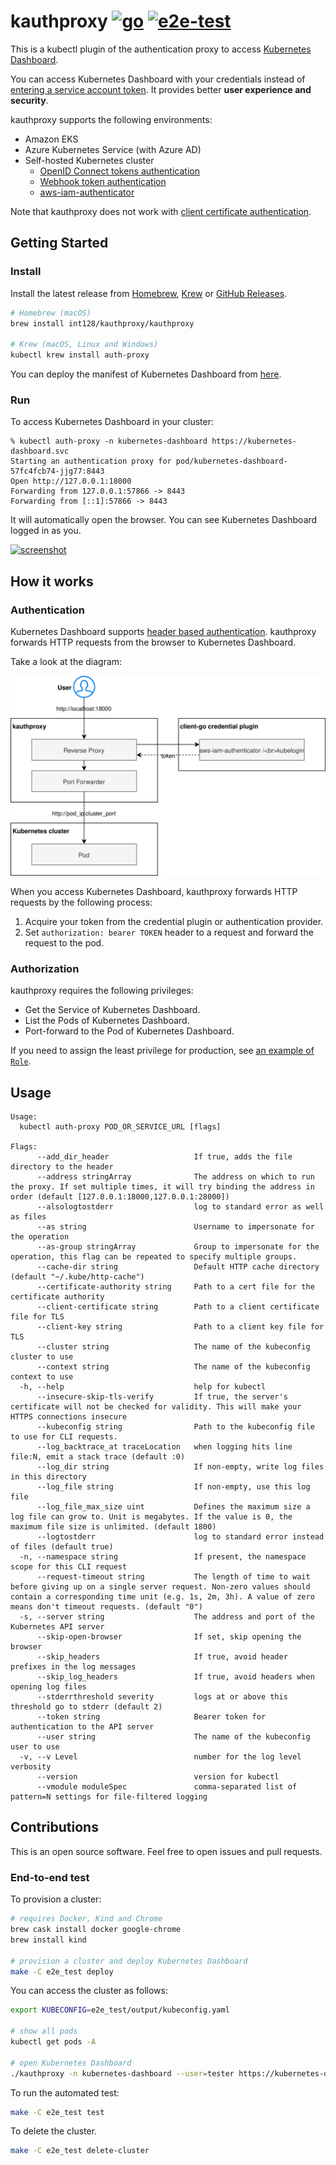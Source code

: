# kauthproxy [![go](https://github.com/int128/kauthproxy/actions/workflows/go.yaml/badge.svg)](https://github.com/int128/kauthproxy/actions/workflows/go.yaml) [![e2e-test](https://github.com/int128/kauthproxy/actions/workflows/e2e-test.yaml/badge.svg)](https://github.com/int128/kauthproxy/actions/workflows/e2e-test.yaml)

This is a kubectl plugin of the authentication proxy to access [Kubernetes Dashboard](https://github.com/kubernetes/dashboard).

You can access Kubernetes Dashboard with your credentials instead of [entering a service account token](https://github.com/kubernetes/dashboard/blob/master/docs/user/access-control/creating-sample-user.md).
It provides better **user experience and security**.

kauthproxy supports the following environments:

- Amazon EKS
- Azure Kubernetes Service (with Azure AD)
- Self-hosted Kubernetes cluster
  - [OpenID Connect tokens authentication](https://kubernetes.io/docs/reference/access-authn-authz/authentication/#openid-connect-tokens)
  - [Webhook token authentication](https://kubernetes.io/docs/reference/access-authn-authz/authentication/#webhook-token-authentication)
  - [aws-iam-authenticator](https://github.com/kubernetes-sigs/aws-iam-authenticator)

Note that kauthproxy does not work with [client certificate authentication](https://kubernetes.io/docs/reference/access-authn-authz/authentication/#x509-client-certs).


## Getting Started

### Install

Install the latest release from [Homebrew](https://brew.sh/), [Krew](https://github.com/kubernetes-sigs/krew) or [GitHub Releases](https://github.com/int128/kauthproxy/releases).

```sh
# Homebrew (macOS)
brew install int128/kauthproxy/kauthproxy

# Krew (macOS, Linux and Windows)
kubectl krew install auth-proxy
```

You can deploy the manifest of Kubernetes Dashboard from [here](https://github.com/kubernetes/dashboard).

### Run

To access Kubernetes Dashboard in your cluster:

```
% kubectl auth-proxy -n kubernetes-dashboard https://kubernetes-dashboard.svc
Starting an authentication proxy for pod/kubernetes-dashboard-57fc4fcb74-jjg77:8443
Open http://127.0.0.1:18000
Forwarding from 127.0.0.1:57866 -> 8443
Forwarding from [::1]:57866 -> 8443
```

It will automatically open the browser.
You can see Kubernetes Dashboard logged in as you.

[![screenshot](https://github.com/int128/kauthproxy/wiki/refs/heads/master/screenshot.png)](e2e_test)


## How it works

### Authentication

Kubernetes Dashboard supports [header based authentication](https://github.com/kubernetes/dashboard/blob/master/docs/user/access-control/README.md#authorization-header).
kauthproxy forwards HTTP requests from the browser to Kubernetes Dashboard.

Take a look at the diagram:

![diagram](docs/kauthproxy.svg)

When you access Kubernetes Dashboard, kauthproxy forwards HTTP requests by the following process:

1. Acquire your token from the credential plugin or authentication provider.
1. Set `authorization: bearer TOKEN` header to a request and forward the request to the pod.

### Authorization

kauthproxy requires the following privileges:

- Get the Service of Kubernetes Dashboard.
- List the Pods of Kubernetes Dashboard.
- Port-forward to the Pod of Kubernetes Dashboard.

If you need to assign the least privilege for production,
see [an example of `Role`](e2e_test/kauthproxy-role.yaml).


## Usage

```
Usage:
  kubectl auth-proxy POD_OR_SERVICE_URL [flags]

Flags:
      --add_dir_header                   If true, adds the file directory to the header
      --address stringArray              The address on which to run the proxy. If set multiple times, it will try binding the address in order (default [127.0.0.1:18000,127.0.0.1:28000])
      --alsologtostderr                  log to standard error as well as files
      --as string                        Username to impersonate for the operation
      --as-group stringArray             Group to impersonate for the operation, this flag can be repeated to specify multiple groups.
      --cache-dir string                 Default HTTP cache directory (default "~/.kube/http-cache")
      --certificate-authority string     Path to a cert file for the certificate authority
      --client-certificate string        Path to a client certificate file for TLS
      --client-key string                Path to a client key file for TLS
      --cluster string                   The name of the kubeconfig cluster to use
      --context string                   The name of the kubeconfig context to use
  -h, --help                             help for kubectl
      --insecure-skip-tls-verify         If true, the server's certificate will not be checked for validity. This will make your HTTPS connections insecure
      --kubeconfig string                Path to the kubeconfig file to use for CLI requests.
      --log_backtrace_at traceLocation   when logging hits line file:N, emit a stack trace (default :0)
      --log_dir string                   If non-empty, write log files in this directory
      --log_file string                  If non-empty, use this log file
      --log_file_max_size uint           Defines the maximum size a log file can grow to. Unit is megabytes. If the value is 0, the maximum file size is unlimited. (default 1800)
      --logtostderr                      log to standard error instead of files (default true)
  -n, --namespace string                 If present, the namespace scope for this CLI request
      --request-timeout string           The length of time to wait before giving up on a single server request. Non-zero values should contain a corresponding time unit (e.g. 1s, 2m, 3h). A value of zero means don't timeout requests. (default "0")
  -s, --server string                    The address and port of the Kubernetes API server
      --skip-open-browser                If set, skip opening the browser
      --skip_headers                     If true, avoid header prefixes in the log messages
      --skip_log_headers                 If true, avoid headers when opening log files
      --stderrthreshold severity         logs at or above this threshold go to stderr (default 2)
      --token string                     Bearer token for authentication to the API server
      --user string                      The name of the kubeconfig user to use
  -v, --v Level                          number for the log level verbosity
      --version                          version for kubectl
      --vmodule moduleSpec               comma-separated list of pattern=N settings for file-filtered logging
```


## Contributions

This is an open source software.
Feel free to open issues and pull requests.

### End-to-end test

To provision a cluster:

```sh
# requires Docker, Kind and Chrome
brew cask install docker google-chrome
brew install kind

# provision a cluster and deploy Kubernetes Dashboard
make -C e2e_test deploy
```

You can access the cluster as follows:

```sh
export KUBECONFIG=e2e_test/output/kubeconfig.yaml

# show all pods
kubectl get pods -A

# open Kubernetes Dashboard
./kauthproxy -n kubernetes-dashboard --user=tester https://kubernetes-dashboard.svc
```

To run the automated test:

```sh
make -C e2e_test test
```

To delete the cluster.

```sh
make -C e2e_test delete-cluster
```
